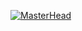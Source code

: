<!-- Header with Animated GIF -->
[![MasterHead]([[https://lh3.googleusercontent.com/-e_dRTql2WWI/VBMNS2bgfzI/AAAAAAAAHZ4/LzN42ndcdhM/s0/Sword%2520Art%2520Online%2520Gif%2520Animado%252010.gif)](https://rishavchanda.io](https://github.com/MelonixLoader/MelonixLoader#)](https://cdn.discordapp.com/attachments/1318708902958993431/1318710676075708416/image.png?ex=6767edc5&is=67669c45&hm=d9ed60d1aeb87e3570490b225cdf3e85657c23a49aa701d91e66f3289c6ba604&))
